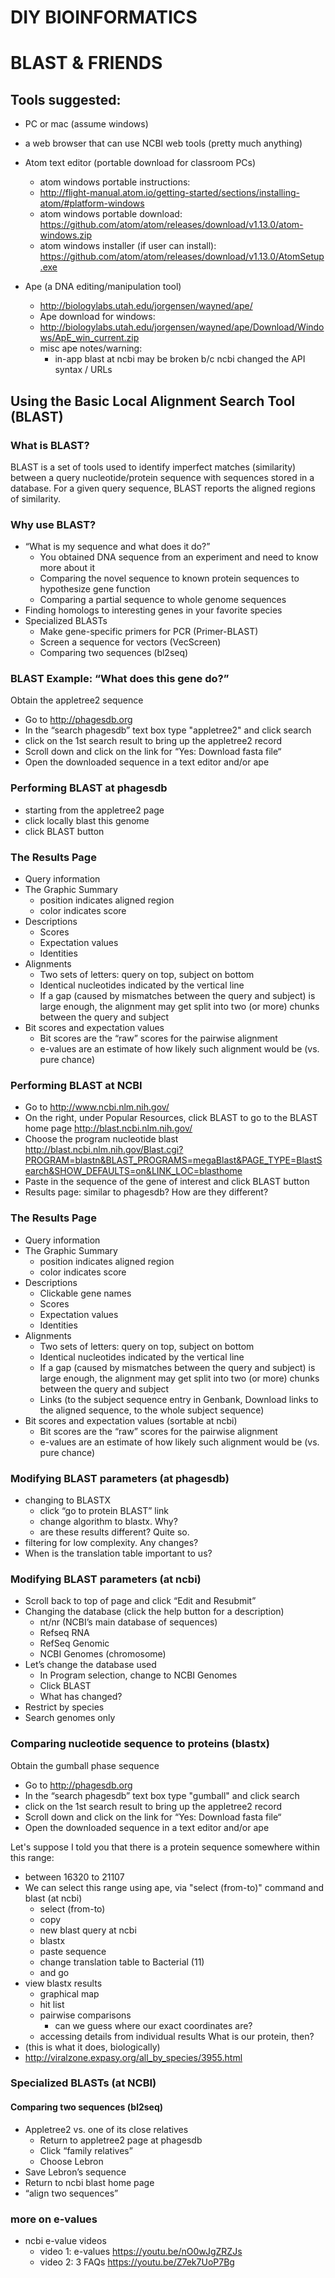 # DIY BIOINFORMATICS
# BLAST & FRIENDS

## Tools suggested:
- PC or mac (assume windows)
- a web browser that can use NCBI web tools (pretty much anything)
- Atom text editor (portable download for classroom PCs)
   - atom windows portable instructions:
   - http://flight-manual.atom.io/getting-started/sections/installing-atom/#platform-windows
   - atom windows portable download: https://github.com/atom/atom/releases/download/v1.13.0/atom-windows.zip
   - atom windows installer (if user can install): https://github.com/atom/atom/releases/download/v1.13.0/AtomSetup.exe

-  Ape (a DNA editing/manipulation tool)
   - http://biologylabs.utah.edu/jorgensen/wayned/ape/
   - Ape download for windows:
   - http://biologylabs.utah.edu/jorgensen/wayned/ape/Download/Windows/ApE_win_current.zip
   - misc ape notes/warning:
      - in-app blast at ncbi may be broken b/c ncbi changed the API syntax / URLs

## Using the Basic Local Alignment Search Tool (BLAST)

### What is BLAST?
BLAST is a set of tools used to identify imperfect matches (similarity) between a query nucleotide/protein sequence with sequences stored in a database. For a given query sequence, BLAST reports the aligned regions of similarity.

### Why use BLAST?
- “What is my sequence and what does it do?”
   - You obtained DNA sequence from an experiment and need to know more about it
   - Comparing the novel sequence to known protein sequences to hypothesize gene function
   - Comparing a partial sequence to whole genome sequences
- Finding homologs to interesting genes in your favorite species
- Specialized BLASTs
   - Make gene-specific primers for PCR (Primer-BLAST)
   - Screen a sequence for vectors (VecScreen)
   - Comparing two sequences (bl2seq)

### BLAST Example: “What does this gene do?”

Obtain the appletree2 sequence
- Go to http://phagesdb.org
- In the “search phagesdb” text box type "appletree2" and click search
- click on the 1st search result to bring up the appletree2 record
- Scroll down and click on the link for “Yes: Download fasta file“
- Open the downloaded sequence in a text editor and/or ape

### Performing BLAST at phagesdb
- starting from the appletree2 page
- click locally blast this genome
- click BLAST button

### The Results Page
- Query information
- The Graphic Summary
   - position indicates aligned region
   - color indicates score
- Descriptions
   - Scores
   - Expectation values
   - Identities
- Alignments
   - Two sets of letters: query on top, subject on bottom
   - Identical nucleotides indicated by the vertical line
   - If a gap (caused by mismatches between the query and subject) is large enough, the alignment may get split into two (or more) chunks between the query and subject
- Bit scores and expectation values
   - Bit scores are the “raw” scores for the pairwise alignment
   - e-values are an estimate of how likely such alignment would be (vs. pure chance)

### Performing BLAST at NCBI
- Go to http://www.ncbi.nlm.nih.gov/
- On the right, under Popular Resources, click BLAST to go to the BLAST home page http://blast.ncbi.nlm.nih.gov/
- Choose the program nucleotide blast http://blast.ncbi.nlm.nih.gov/Blast.cgi?PROGRAM=blastn&BLAST_PROGRAMS=megaBlast&PAGE_TYPE=BlastSearch&SHOW_DEFAULTS=on&LINK_LOC=blasthome
- Paste in the sequence of the gene of interest and click BLAST button
- Results page: similar to phagesdb? How are they different?

### The Results Page
- Query information
- The Graphic Summary
   - position indicates aligned region
   - color indicates score
- Descriptions
   - Clickable gene names
   - Scores
   - Expectation values
   - Identities
- Alignments
   - Two sets of letters: query on top, subject on bottom
   - Identical nucleotides indicated by the vertical line
   - If a gap (caused by mismatches between the query and subject) is large enough, the alignment may get split into two (or more) chunks between the query and subject
   - Links (to the subject sequence entry in Genbank, Download links to the aligned sequence, to the whole subject sequence)
- Bit scores and expectation values (sortable at ncbi)
   - Bit scores are the “raw” scores for the pairwise alignment
   - e-values are an estimate of how likely such alignment would be (vs. pure chance)

### Modifying BLAST parameters (at phagesdb)
- changing to BLASTX
   - click “go to protein BLAST” link
   - change algorithm to blastx. Why?
   - are these results different? Quite so.
- filtering for low complexity. Any changes?
- When is the translation table important to us?

### Modifying BLAST parameters (at ncbi)
- Scroll back to top of page and click “Edit and Resubmit”
- Changing the database (click the help button for a description)
   - nt/nr (NCBI’s main database of sequences)
   - Refseq RNA
   - RefSeq Genomic
   - NCBI Genomes (chromosome)
- Let’s change the database used
   - In Program selection, change to NCBI Genomes
   - Click BLAST
   - What has changed?
- Restrict by species
- Search genomes only

### Comparing nucleotide sequence to proteins (blastx)
Obtain the gumball phase sequence
- Go to http://phagesdb.org
- In the “search phagesdb” text box type "gumball" and click search
- click on the 1st search result to bring up the appletree2 record
- Scroll down and click on the link for “Yes: Download fasta file“
- Open the downloaded sequence in a text editor and/or ape


Let's suppose I told you that there is a protein sequence somewhere within this range:
- between 16320 to 21107
- We can select this range using ape, via "select (from-to)" command and blast (at ncbi)
   - select (from-to)
   - copy
   - new blast query at ncbi
   - blastx
   - paste sequence
   - change translation table to Bacterial (11)
   - and go
- view blastx results
   - graphical map
   - hit list
   - pairwise comparisons
      - can we guess where our exact coordinates are?
   - accessing details from individual results
What is our protein, then?
- (this is what it does, biologically)
- http://viralzone.expasy.org/all_by_species/3955.html

### Specialized BLASTs (at NCBI)
#### Comparing two sequences (bl2seq)
- Appletree2 vs. one of its close relatives
   - Return to appletree2 page at phagesdb
   - Click “family relatives”
   - Choose Lebron
- Save Lebron’s sequence
- Return to ncbi blast home page
- “align two sequences”


### more on e-values
- ncbi e-value videos
	- video 1: e-values https://youtu.be/nO0wJgZRZJs
	- video 2: 3 FAQs https://youtu.be/Z7ek7UoP7Bg
